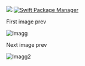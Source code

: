 <p align="left">
    <img src="https://img.shields.io/badge/Swift-5.0-orange.svg" />
    <a href="https://swift.org/package-manager">
        <img src="https://img.shields.io/badge/spm-compatible-brightgreen.svg?style=flat" alt="Swift Package Manager" />
    </a>
</p>


First image prev

![Imagg](../assets/scr1.png?raw=true)

Next image prev

![Imagg2](../assets/scr2.png?raw=true)
